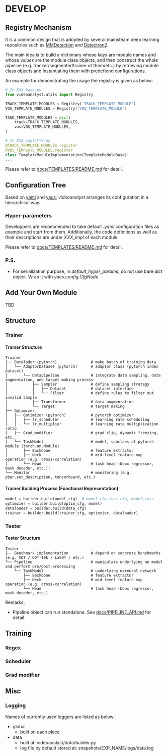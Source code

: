 # DEVELOP

## Registry Mechanism

It is a common design that is adopted by several mainsteam deep learning repositries such as [MMDetection](https://github.com/open-mmlab/mmdetection) and [Detectron2](https://github.com/facebookresearch/detectron2).

The main idea is to build a dictionary whose _keys_ are module names and whose _values_ are the module class objects, and then construct the whole pipeline (e.g. tracker/segmenter/trainer of them/etc.) by retrieving module class objects and instantiating them with predefiend configurations.

An example for demonstrating the usage the registry is given as below:

```Python
# In XXX_base.py
from videoanalyst.utils import Registry

TRACK_TEMPLATE_MODULES = Registry('TRACK_TEMPLATE_MODULE')
VOS_TEMPLATE_MODULES = Registry('VOS_TEMPLATE_MODULE')

TASK_TEMPLATE_MODULES = dict(
    track=TRACK_TEMPLATE_MODULES,
    vos=VOS_TEMPLATE_MODULES,
)

# In XXX_impl/YYY.py
@TRACK_TEMPLATE_MODULES.register
@VOS_TEMPLATE_MODULES.register
class TemplateModuleImplementation(TemplateModuleBase):
...
```

Please refer to [docs/TEMPLATES/README.md](TEMPLATES/README.md) for detail.

## Configuration Tree

Based on [yaml](https://yaml.org/) and [yacs](https://github.com/rbgirshick/yacs), _videoanalyst_ arranges its configuration in a hierarchical way.

### Hyper-parameters

Developpers are recommended to take default _.yaml_ configuration files as example and start from them. Additionally, the code definitions as well as their descriptions are under _XXX_impl_ of each module.

Please refer to [docs/TEMPLATES/README.md](TEMPLATES/README.md) for detail.

### P.S.

- For serialization purpose, in _default_hyper_params_, do not use bare _dict_ object. Wrap it with _yacs.config.CfgNode_.

## Add Your Own Module

TBD

## Structure

### Trainer

#### Trainer Structure

```File Tree
Trainer
├── Dataloder (pytorch)               # make batch of training data
│   └── AdaptorDataset (pytorch)      # adaptor class (pytorch index dataset)
│       └── Datapipeline              # integrate data sampling, data augmentation, and target making process
│           ├── Sampler               # define sampling strategy
│           │   ├── Dataset           # dataset interface
│           │   └── Filter            # define rules to filter out invalid sample
│           ├── Transformer           # data augmentation
│           └── Target                # target making
├── Optimizer
│   ├── Optimizer (pytorch)           # pytorch optimizer
│   │   ├── lr_scheduler              # learning rate scheduling
│   │   └── lr_multiplier             # learning rate multiplication ratio
│   ├── Grad_modifier                 # grad clip, dynamic freezing, etc.
│   └── TaskModel                     # model, subclass of pytorch module (torch.nn.Module)
│       ├── Backbone                  # feature extractor
│       ├── Neck                      # mid-level feature map operation (e.g. cross-correlation)
│       └── Head                      # task head (bbox regressor, mask decoder, etc.)│
└── Monitor                           # monitoring (e.g. pbar.set_description, tensorboard, etc.)
```

#### Trainer Building Process (Functional Representation)

```Python
model = builder.build(model_cfg)  # model_cfg.loss_cfg, model.loss
optimzier = builder.build(optim_cfg, model)
dataloader = builder.build(data_cfg)
trainer = builder.build(trainer_cfg, optimzier, dataloader)
```

### Tester

#### Tester Structure

```File Tree
Tester
├── Benchmark implementation          # depend on concrete benchmarks (e.g. VOT / GOT-10k / LaSOT / etc.)
└── Pipeline                          # manipulate underlying nn model and perform pre/post-processing
    └── TaskModel                     # underlying nereural network
        ├── Backbone                  # feature extractor
        ├── Neck                      # mid-level feature map operation (e.g. cross-correlation)
        └── Head                      # task head (bbox regressor, mask decoder, etc.)
```

Remarks:

- Pipeline object can run standalone. See [docs/PIPELINE_API.md](PIPELINE_API.md) for detail.

## Training

### Regex

### Scheduler

### Grad modifier

## Misc

### Logging

Names of currently used loggers are listed as below:

- global
  - built on each place
- data
  - built at: videoanalyst/data/builder.py
  - log file by default stored at: snapshots/EXP_NAME/logs/data.log

